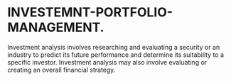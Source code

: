 # INVESTEMNT-PORTFOLIO-MANAGEMENT.
Investment analysis involves researching and evaluating a security or an industry to predict its future performance and determine its suitability to a specific investor. Investment analysis may also involve evaluating or creating an overall financial strategy.
